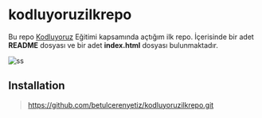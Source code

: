 # kodluyoruzilkrepo
Bu repo [Kodluyoruz](https://www.kodluyoruz.org/) Eğitimi kapsamında açtığım ilk repo. İçerisinde bir adet **README** dosyası ve bir adet **index.html** dosyası bulunmaktadır.


![ss](https://user-images.githubusercontent.com/98262042/171280895-23039b49-3335-49f6-af41-08d4e50ef615.png)

## Installation

> https://github.com/betulcerenyetiz/kodluyoruzilkrepo.git
